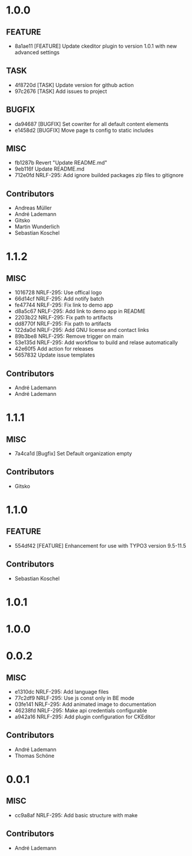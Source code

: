 # 1.0.0

## FEATURE

- 8a1ae11 [FEATURE] Update ckeditor plugin to version 1.0.1 with new advanced settings

## TASK

- 4f8720d [TASK] Update version for github action
- 97c2676 [TASK] Add issues to project

## BUGFIX

- da94687 [BUGFIX] Set cowriter for all default content elements
- e1458d2 [BUGFIX] Move page ts config to static includes

## MISC

- fb1287b Revert "Update README.md"
- 9eb116f Update README.md
- 712e0fd NRLF-295: Add ignore builded packages zip files to gitignore

## Contributors

- Andreas Müller
- André Lademann
- Gitsko
- Martin Wunderlich
- Sebastian Koschel

# 1.1.2

## MISC

- 1016728 NRLF-295: Use offical logo
- 66d14cf NRLF-295: Add notify batch
- fe47744 NRLF-295: Fix link to demo app
- d8a5c67 NRLF-295: Add link to demo app in README
- 2203b22 NRLF-295: Fix path to artifacts
- dd8770f NRLF-295: Fix path to artifacts
- 122da0d NRLF-295: Add GNU license and contact links
- 89b3be8 NRLF-295: Remove trigger on main
- 53e135d NRLF-295: Add workflow to build and relase automatically
- 42e60f5 Add action for releases
- 5657832 Update issue templates

## Contributors

- André Lademann
- André Lademann

# 1.1.1

## MISC

- 7a4ca1d [Bugfix] Set Default organization empty

## Contributors

- Gitsko

# 1.1.0

## FEATURE

- 554df42 [FEATURE] Enhancement for use with TYPO3 version 9.5-11.5

## Contributors

- Sebastian Koschel

# 1.0.1

# 1.0.0

# 0.0.2

## MISC

- e1310dc NRLF-295: Add language files
- 77c2df9 NRLF-295: Use js const only in BE mode
- 03fe141 NRLF-295: Add animated image to documentation
- 46238fd NRLF-295: Make api credentials configurable
- a942a16 NRLF-295: Add plugin configuration for CKEditor

## Contributors

- André Lademann
- Thomas Schöne

# 0.0.1

## MISC

- cc9a8af NRLF-295: Add basic structure with make

## Contributors

- André Lademann

